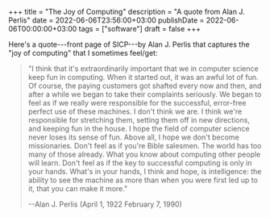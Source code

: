 +++
title = "The Joy of Computing"
description = "A quote from Alan J. Perlis"
date = 2022-06-06T23:56:00+03:00
publishDate = 2022-06-06T00:00:00+03:00
tags = ["software"]
draft = false
+++

Here's a quote---front page of SICP---by Alan
J. Perlis that captures the "joy of computing"
that I sometimes feel/get:

> "I think that it's extraordinarily important
> that we in computer science keep fun in
> computing.  When it started out, it was an
> awful lot of fun.  Of course, the paying
> customers got shafted every now and then, and
> after a while we began to take their
> complaints seriously.  We began to feel as if
> we really were responsible for the
> successful, error-free perfect use of these
> machines.  I don't think we are.  I think
> we're responsible for stretching them,
> setting them off in new directions, and
> keeping fun in the house.  I hope the field
> of computer science never loses its sense of
> fun.  Above all, I hope we don't become
> missionaries.  Don't feel as if you're Bible
> salesmen.  The world has too many of those
> already.  What you know about computing other
> people will learn.  Don't feel as if the key
> to successful computing is only in your
> hands.  What's in your hands, I think and
> hope, is intelligence: the ability to see the
> machine as more than when you were first led
> up to it, that you can make it more."
>
> --Alan J. Perlis (April 1, 1922  February 7, 1990)
